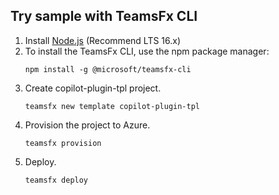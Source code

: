 ## Try sample with TeamsFx CLI

1. Install [Node.js](https://nodejs.org/en/download/) (Recommend LTS 16.x)
1. To install the TeamsFx CLI, use the npm package manager:
    ```
    npm install -g @microsoft/teamsfx-cli
    ```
1. Create copilot-plugin-tpl project.
    ```
    teamsfx new template copilot-plugin-tpl
    ```
1. Provision the project to Azure.
    ```
    teamsfx provision
    ```
1. Deploy.
    ```
    teamsfx deploy
    ```